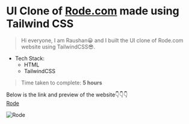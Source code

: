 # UI Clone of [Rode.com](https://rode.com/en) made using Tailwind CSS

> Hi everyone, I am Raushan😀 and I built the UI clone of Rode.com website using TailwindCSS😎.

- Tech Stack:
    - HTML
    - TailwindCSS

>Time taken to complete: **5 hours**    

Below is the link and preview of the website👇👇👇
<br>
[Rode](https://ui-rode.netlify.app)

![Rode](rodeUI.png)
